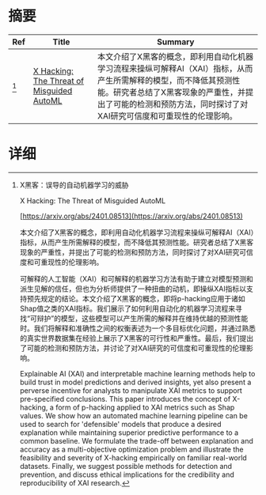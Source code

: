 # 摘要

| Ref | Title | Summary |
| --- | --- | --- |
| [^1] | [X Hacking: The Threat of Misguided AutoML](https://arxiv.org/abs/2401.08513) | 本文介绍了X黑客的概念，即利用自动化机器学习流程来操纵可解释AI（XAI）指标，从而产生所需解释的模型，而不降低其预测性能。研究者总结了X黑客现象的严重性，并提出了可能的检测和预防方法，同时探讨了对XAI研究可信度和可重现性的伦理影响。 |

# 详细

[^1]: X黑客：误导的自动机器学习的威胁

    X Hacking: The Threat of Misguided AutoML

    [https://arxiv.org/abs/2401.08513](https://arxiv.org/abs/2401.08513)

    本文介绍了X黑客的概念，即利用自动化机器学习流程来操纵可解释AI（XAI）指标，从而产生所需解释的模型，而不降低其预测性能。研究者总结了X黑客现象的严重性，并提出了可能的检测和预防方法，同时探讨了对XAI研究可信度和可重现性的伦理影响。

    

    可解释的人工智能（XAI）和可解释的机器学习方法有助于建立对模型预测和派生见解的信任，但也为分析师提供了一种扭曲的动机，即操纵XAI指标以支持预先规定的结论。本文介绍了X黑客的概念，即将p-hacking应用于诸如Shap值之类的XAI指标。我们展示了如何利用自动化的机器学习流程来寻找“可辩护”的模型，这些模型可以产生所需的解释并在维持优越的预测性能时。我们将解释和准确性之间的权衡表述为一个多目标优化问题，并通过熟悉的真实世界数据集在经验上展示了X黑客的可行性和严重性。最后，我们提出了可能的检测和预防方法，并讨论了对XAI研究的可信度和可重现性的伦理影响。

    Explainable AI (XAI) and interpretable machine learning methods help to build trust in model predictions and derived insights, yet also present a perverse incentive for analysts to manipulate XAI metrics to support pre-specified conclusions. This paper introduces the concept of X-hacking, a form of p-hacking applied to XAI metrics such as Shap values. We show how an automated machine learning pipeline can be used to search for 'defensible' models that produce a desired explanation while maintaining superior predictive performance to a common baseline. We formulate the trade-off between explanation and accuracy as a multi-objective optimization problem and illustrate the feasibility and severity of X-hacking empirically on familiar real-world datasets. Finally, we suggest possible methods for detection and prevention, and discuss ethical implications for the credibility and reproducibility of XAI research.
    

